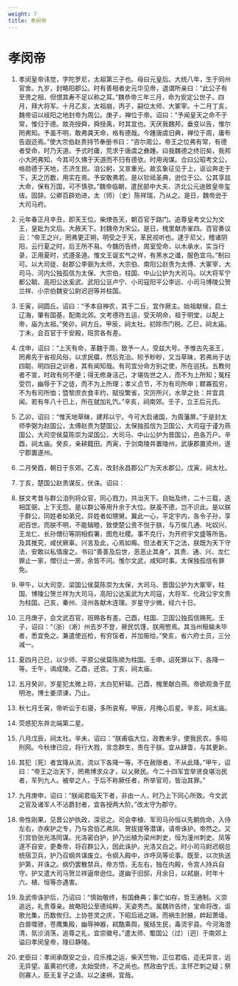 ```yaml
---
weight: 7
title: 孝闵帝
---
```


# 孝闵帝

1. <span id="孝闵帝-1"></span>
孝闵皇帝讳觉，字陀罗尼，太祖第三子也。母曰元皇后。大统八年，生于同州官舍。九岁，封略阳郡公。时有善相者史元华见帝，退谓所亲曰：“此公子有至贵之相，但恨其寿不足以称之耳。”魏恭帝三年三月，命为安定公世子。四月，拜大将军。十月乙亥，太祖崩，丙子，嗣位太师、大冢宰。十二月丁亥，魏帝诏以岐阳之地封帝为周公。庚子，禅位于帝。诏曰：“予闻皇天之命不于常，惟归于德。故尧授舜，舜授禹，时其宜也。天厌我魏邦，垂变以告，惟尔罔弗知。予虽不明，敢弗龚天命，格有德哉。今踵唐虞旧典，禅位于周，庸布告遐迩焉。”使大宗伯赵贵持节奉册书曰：“咨尔周公，帝王之位弗有常，有德者受命，时乃天道。予式时庸，荒求于唐虞之彝踵。曰我魏德之终旧矣，我邦小大罔弗知，今其可久怫于天道而不归有德欤。时用询谋。佥曰公昭考文公，格勋德于天地，丕济生民。洎公躬，又宣重光。故玄象征见于上，讴讼奔走于下，天之历数，用实在焉。予安敢弗若。是以钦祗圣典，逊位于公。公其享兹大命，保有万国，可不慎欤。”魏帝临朝，遣民部中大夫、济北公元迪致皇帝玺绂。固辞。公卿百辟劝进，太（师）〔史〕陈祥瑞，乃从之。是日，魏帝逊于大司马府。

2. <span id="孝闵帝-2"></span>
元年春正月辛丑，即天王位。柴燎告天，朝百官于路门。追尊皇考文公为文王，皇妣为文后。大赦天下。封魏帝为宋公。是日，槐里献赤雀四。百官奏议云：“帝王之兴，罔弗更正朔，明受之于天，革民视听也。逮于尼父，稽诸阴阳，云行夏之时，后王所不易。今魏历告终，周室受命，以木承水，实当行录，正用夏时，式遵圣道。惟文王诞玄气之祥，有黑水之谶，服色宜乌。”制曰可。以大司徒、赵郡公李弼为太师，大宗伯、南阳公赵贵为太傅、大冢宰，大司马、河内公独孤信为太保、大宗伯，柱国、中山公护为大司马。以大将军宁都公毓、高阳公达奚武、武阳公豆卢宁、小司寇阳平公李远、小司马博陵公贺兰祥、小宗伯魏安公尉迟迥等并柱国。

3. <span id="孝闵帝-3"></span>
壬寅，祠圆丘。诏曰：“予本自神农，其于二丘，宜作厥主。始祖献侯，启土辽海，肇有国基，配南北郊。文考德符五运，受天明命，祖于明堂，以配上帝，庙为太祖。”癸卯，祠方丘。甲辰，祠太社。初除市门税。乙巳，祠太庙。丁未，会百官于干安殿，班赏各有差。

4. <span id="孝闵帝-4"></span>
戊申，诏曰：“上天有命，革魏于周，致予一人，受兹大号。予惟古先圣王，罔弗先于省视风俗，以求民瘼，然后克治。矧予眇眇，又当草昧，若弗尚于达四聪、明四目之训者，其有闻知哉。有司宜分命方别之使，所在巡抚。五教何者不宣，时政有何不便；得无修身洁己，才堪佐世之人，而不为上所知；冤枉受罚，幽辱于下之徒，而不为上所理；孝义贞节，不为有司所申；鳏寡孤穷，不为有司所恤；暨黎庶衣食丰约，赋役繁省，灾厉所兴，水旱之处：并宜具闻。若有年八十已上，所在就加礼饩。”辛亥，祠南郊。壬子，立王后元氏。

5. <span id="孝闵帝-5"></span>
乙卯，诏曰：“惟天地草昧，建邦以宁。今可大启诸国，为周藩屏。”于是封太师李弼为赵国公，太傅赵贵为楚国公，太保独孤信为卫国公，大司寇于谨为燕国公，大司空侯莫陈崇为梁国公，大司马、中山公护为晋国公，邑各万户。辛酉，祠太庙。癸亥，亲耕籍田。丙寅，于剑南陵井置陵州，武康郡置资州，遂宁郡置遂州。

6. <span id="孝闵帝-6"></span>
二月癸酉，朝日于东郊。乙亥，改封永昌郡公广为天水郡公。戊寅，祠太社。

7. <span id="孝闵帝-7"></span>
丁亥，楚国公赵贵谋反，伏诛。诏曰：

8. <span id="孝闵帝-8"></span>
朕文考昔与群公洎列将众官，同心戮力，共治天下。自始及终，二十三载，迭相匡弼，上下无怨。是以群公等用升余于大位。朕虽不德，岂不识此。是以朕于群公，同姓者如弟兄，异姓者如甥舅。冀此一心，平定宇内，各令子孙，享祀百世。而朕不明，不能辑睦，致使楚公贵不悦于朕，与万俟几通、叱奴兴、王龙仁、长孙僧衍等阴相假署，图危社稷。事不克行，为开府宇文盛等所告。及其推究，咸伏厥辜。兴言及此，心焉如痗。但法者天下之法，朕既为天下守法，安敢以私情废之。书曰“善善及后世，恶恶止其身”，其贵、通、兴、龙仁罪止一家，僧衍止一房，余皆不问。惟尔文武，咸知时事。太保独孤信有罪免。

9. <span id="孝闵帝-9"></span>
甲午，以大司空、梁国公侯莫陈崇为太保，大司马、晋国公护为大冢宰，柱国、博陵公贺兰祥为大司马，高阳公达奚武为大司寇，大将军、化政公宇文贵为柱国。己亥，秦州、泾州各献木连理。岁星守少微，经六十日。

10. <span id="孝闵帝-10"></span>
三月庚子，会文武百官，班赐各有差。己酉，柱国、卫国公独孤信赐死。壬子，诏曰：“（浙）〔淅〕州去岁不登，厥民饥馑，朕用慜焉。其当州租输未毕者，悉宜免之。兼遣使巡检，有穷馁者，并加赈给。”癸亥，省六府士员，三分减一。

11. <span id="孝闵帝-11"></span>
夏四月己巳，以少师、平原公侯莫陈顺为柱国。壬申，诏死罪以下，各降一等。壬午，谒成陵。乙酉，还宫。丁亥，祠太庙。

12. <span id="孝闵帝-12"></span>
五月癸卯，岁星犯太微上将，太白犯轩辕。己酉，槐里献白燕。帝欲观渔于昆明池，博士姜须谏，乃止。

13. <span id="孝闵帝-13"></span>
秋七月壬寅，帝听讼于右寝，多所哀宥。甲辰，月掩心后星。辛亥，祠太庙。

14. <span id="孝闵帝-14"></span>
荧惑犯东井北端第二星。

15. <span id="孝闵帝-15"></span>
八月戊辰，祠太社。辛未，诏曰：“朕甫临大位，政教未孚，使我民农，多陷刑网。今秋律已应，将行大戮，言念群生，责在于朕。宜从肆眚，与其更新。

16. <span id="孝闵帝-16"></span>
其犯〔死〕者宜降从流，流以下各降一等。不在赦限者，不从此降。”甲午，诏曰：“帝王之治天下，罔弗博求众才，以乂厥民。今二十四军宜举贤良堪治民者，军列九人。被举之人，于后不称厥任者，所举官司，皆治其罪。”

17. <span id="孝闵帝-17"></span>
九月庚申，诏曰：“朕闻君临天下者，非由一人，时乃上下同心所致。今文武之官及诸军人不沾爵封者，宜各授两大阶。”改太守为郡守。

18. <span id="孝闵帝-18"></span>
帝性刚果，见晋公护执政，深忌之。司会李植、军司马孙恒以先朝佐命，入侍左右，亦疾护之专，乃与宫伯乙弗凤、贺拔提等潜谋，请帝诛护。帝然之。又引宫伯张光洛同谋。光洛密白护，护乃出植为梁州刺史，恒为潼州刺史。凤等遂不自安，更奏帝，将召群公入，因此诛护。光洛又白之。时小司马尉迟纲总统宿卫兵，护乃召纲共谋废立。令纲入殿中，诈呼凤等论事。既至，以次执送护第，并诛之。纲仍罢散禁兵，帝方悟，无左右，独在内殿，令宫人持兵自守。护又遣大司马贺兰祥逼帝逊位。遂幽于旧邸，月余日，以弒崩，时年十六。植、恒等亦遇害。

19. <span id="孝闵帝-19"></span>
及武帝诛护后，乃诏曰：“慎始敬终，有国彝典；事亡如存，哲王通制。义崇追远，礼贵尊亲。故略阳公至德纯粹，天姿秀杰。属魏祚告终，宝命将改，讴歌允集，历数攸归，上协苍灵之庆，下昭后祇之锡。而祸生肘腋，衅起萧墙，白兽噬骖，苍鹰集殿，幽辱神器，弒酷乘舆，冤结生民，毒流宇县。今河海澄清，氛沴消荡，追尊之礼，宜崇徽号。”遣太师、蜀国公（过）〔迥〕于南郊上谥曰孝闵皇帝，陵曰静陵。

20. <span id="孝闵帝-20"></span>
史臣曰：孝闵承既安之业，应乐推之运，柴天竺物，正位君临，迩无异言，远无异望。虽黄初代德，太始受终，不之尚也。然政由宁氏，主怀芒刺之疑；祭则寡人，臣无复子之请。以之速祸，宜哉。
